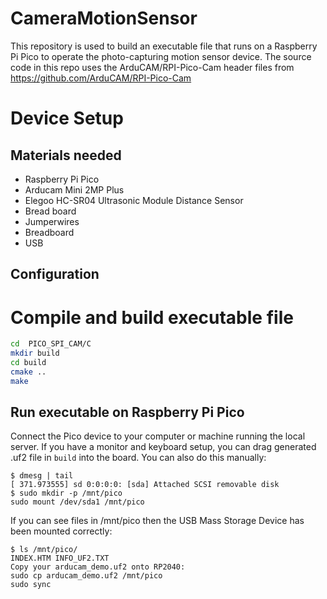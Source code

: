 # CameraMotionSensor 
This repository is used to build an executable file that runs on a Raspberry Pi Pico to operate the photo-capturing motion sensor device. The source code in this repo uses the ArduCAM/RPI-Pico-Cam header files from https://github.com/ArduCAM/RPI-Pico-Cam

# Device Setup
## Materials needed
- Raspberry Pi Pico
- Arducam Mini 2MP Plus
- Elegoo HC-SR04 Ultrasonic Module Distance Sensor
- Bread board 
- Jumperwires 
- Breadboard
- USB
## Configuration

# Compile and build executable file
```bash
cd  PICO_SPI_CAM/C
mkdir build
cd build
cmake ..
make 
```
## Run executable on Raspberry Pi Pico
Connect the Pico device to your computer or machine running the local server. If you have a monitor and keyboard setup, you can drag generated .uf2 file in ```build``` into the board. You can also do this manually:
```
$ dmesg | tail
[ 371.973555] sd 0:0:0:0: [sda] Attached SCSI removable disk
$ sudo mkdir -p /mnt/pico
sudo mount /dev/sda1 /mnt/pico
```

If you can see files in /mnt/pico then the USB Mass Storage Device has been mounted correctly:

```
$ ls /mnt/pico/
INDEX.HTM INFO_UF2.TXT
Copy your arducam_demo.uf2 onto RP2040:
sudo cp arducam_demo.uf2 /mnt/pico
sudo sync
```

